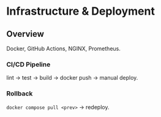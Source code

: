 # Infrastructure & Deployment
## Overview
Docker, GitHub Actions, NGINX, Prometheus.
### CI/CD Pipeline
lint → test → build → docker push → manual deploy.
### Rollback
`docker compose pull <prev>` → redeploy.
